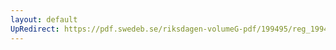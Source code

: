 ```yaml
---
layout: default
UpRedirect: https://pdf.swedeb.se/riksdagen-volumeG-pdf/199495/reg_199495/reg_199495_0150.pdf
---
```

